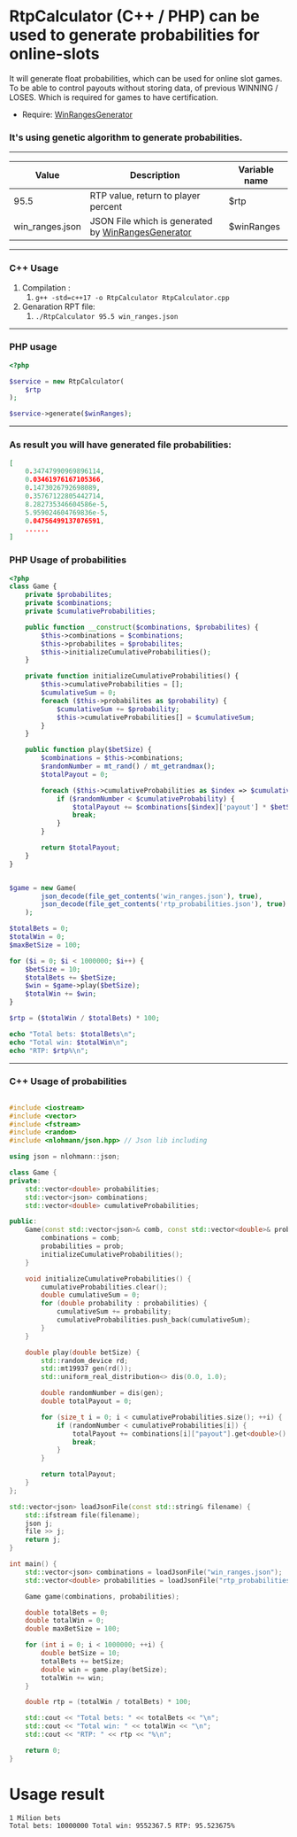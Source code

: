 # RtpCalculator (C++ / PHP) can be used to generate probabilities for online-slots
It will generate float probabilities, which can be used for online slot games.
To be able to control payouts without storing data, of previous WINNING / LOSES.
Which is required for games to have certification.

* Require: [WinRangesGenerator](https://github.com/alexsanzharovskiy/WinRangesGeneator)

### It's using genetic algorithm to generate probabilities.

------------------


|  Value |  Description | Variable name |
|---|---|---|
|  95.5 |  RTP value, return to player percent | $rtp |
| win_ranges.json | JSON File which is generated by [WinRangesGenerator](https://github.com/alexsanzharovskiy/WinRangesGeneator) | $winRanges |


------

### C++ Usage

1) Compilation : 
   1) ```g++ -std=c++17 -o RtpCalculator RtpCalculator.cpp```
2) Genaration RPT file:
   1) ```./RtpCalculator 95.5 win_ranges.json```

----------

### PHP usage
```php 
<?php

$service = new RtpCalculator(
    $rtp
);

$service->generate($winRanges);
```

--------------
### As result you will have generated file probabilities:
```json
[
    0.34747990969896114,
    0.03461976167105366,
    0.1473026792698089,
    0.35767122805442714,
    8.282735346604586e-5,
    5.959024604769836e-5,
    0.04756499137076591,
    ......
]
```

### PHP Usage of probabilities

```php
<?php
class Game {
    private $probabilites;
    private $combinations;
    private $cumulativeProbabilities;

    public function __construct($combinations, $probabilites) {
        $this->combinations = $combinations;
        $this->probabilites = $probabilites;
        $this->initializeCumulativeProbabilities();
    }

    private function initializeCumulativeProbabilities() {
        $this->cumulativeProbabilities = [];
        $cumulativeSum = 0;
        foreach ($this->probabilites as $probability) {
            $cumulativeSum += $probability;
            $this->cumulativeProbabilities[] = $cumulativeSum;
        }
    }

    public function play($betSize) {
        $combinations = $this->combinations;
        $randomNumber = mt_rand() / mt_getrandmax();
        $totalPayout = 0;

        foreach ($this->cumulativeProbabilities as $index => $cumulativeProbability) {
            if ($randomNumber < $cumulativeProbability) {
                $totalPayout += $combinations[$index]['payout'] * $betSize;
                break;
            }
        }

        return $totalPayout;
    }
}


$game = new Game(
        json_decode(file_get_contents('win_ranges.json'), true),
        json_decode(file_get_contents('rtp_probabilities.json'), true)
    );

$totalBets = 0;
$totalWin = 0;
$maxBetSize = 100;

for ($i = 0; $i < 1000000; $i++) {
    $betSize = 10;
    $totalBets += $betSize;
    $win = $game->play($betSize);
    $totalWin += $win;
}

$rtp = ($totalWin / $totalBets) * 100;

echo "Total bets: $totalBets\n";
echo "Total win: $totalWin\n";
echo "RTP: $rtp%\n";

```

----------------
### C++ Usage of probabilities

```cpp

#include <iostream>
#include <vector>
#include <fstream>
#include <random>
#include <nlohmann/json.hpp> // Json lib including

using json = nlohmann::json;

class Game {
private:
    std::vector<double> probabilities;
    std::vector<json> combinations;
    std::vector<double> cumulativeProbabilities;

public:
    Game(const std::vector<json>& comb, const std::vector<double>& prob) {
        combinations = comb;
        probabilities = prob;
        initializeCumulativeProbabilities();
    }

    void initializeCumulativeProbabilities() {
        cumulativeProbabilities.clear();
        double cumulativeSum = 0;
        for (double probability : probabilities) {
            cumulativeSum += probability;
            cumulativeProbabilities.push_back(cumulativeSum);
        }
    }

    double play(double betSize) {
        std::random_device rd;
        std::mt19937 gen(rd());
        std::uniform_real_distribution<> dis(0.0, 1.0);

        double randomNumber = dis(gen);
        double totalPayout = 0;

        for (size_t i = 0; i < cumulativeProbabilities.size(); ++i) {
            if (randomNumber < cumulativeProbabilities[i]) {
                totalPayout += combinations[i]["payout"].get<double>() * betSize;
                break;
            }
        }

        return totalPayout;
    }
};

std::vector<json> loadJsonFile(const std::string& filename) {
    std::ifstream file(filename);
    json j;
    file >> j;
    return j;
}

int main() {
    std::vector<json> combinations = loadJsonFile("win_ranges.json");
    std::vector<double> probabilities = loadJsonFile("rtp_probabilities.json");

    Game game(combinations, probabilities);

    double totalBets = 0;
    double totalWin = 0;
    double maxBetSize = 100;

    for (int i = 0; i < 1000000; ++i) {
        double betSize = 10;
        totalBets += betSize;
        double win = game.play(betSize);
        totalWin += win;
    }

    double rtp = (totalWin / totalBets) * 100;

    std::cout << "Total bets: " << totalBets << "\n";
    std::cout << "Total win: " << totalWin << "\n";
    std::cout << "RTP: " << rtp << "%\n";

    return 0;
}

```



# Usage result

```shell
1 Milion bets
Total bets: 10000000 Total win: 9552367.5 RTP: 95.523675%
```

